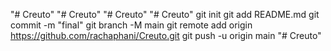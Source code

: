 "# Creuto" 
"# Creuto" 
"# Creuto" 
"# Creuto"  git init git add README.md git commit -m "final" git branch -M main git remote add origin https://github.com/rachaphani/Creuto.git git push -u origin main
"# Creuto" 
